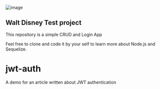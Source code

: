 ![image](https://github.com/julian4270/WorldDisney/assets/11580379/901ec022-37e6-4585-9264-e0fd19fc4850)


## Walt Disney Test project
This repository is a simple CRUD and Login App

Feel free to clone and code it by your self to learn more about Node.js and Sequelize.

# jwt-auth
A demo for an article written about JWT authentication
